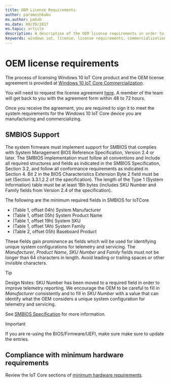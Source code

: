 ```yaml
---
title: OEM License Requirements
author: parameshbabu
ms.author: pabab
ms.date: 08/28/2017
ms.topic: article
description: A description of the OEM license requirements in order to commercialize with Windows 10 IoT.
keywords: windows iot, license, license requirements, commercialization, OEM license requirements
---
```


# OEM license requirements

The process of licensing Windows 10 IoT Core product and the OEM license agreement is provided at [Windows 10 IoT Core Commercialization](https://developer.microsoft.com/en-us/windows/iot/getstarted/commercialize/commercialterms). 

You will need to request the license agreement [here](https://forms.office.com/Pages/ResponsePage.aspx?id=v4j5cvGGr0GRqy180BHbR4oorCHCXCJHla0pHy8o5GpUMlVHVkNZNVVON1ZTVUQ0T0lHS1pDV0JFVy4u). A member of the team will get back to you with the agreement form within 48 to 72 hours. 

Once you receive the agreement, you are required to sign it to meet the system requirements for the Windows 10 IoT Core device you are manufacturing and commercializing.

## SMBIOS Support

The system firmware must implement support for SMBIOS that complies with System Management BIOS Reference Specification, Version 2.4 or later. The SMBIOS implementation must follow all conventions and include all required structures and fields as indicated in the SMBIOS Specification, Section 3.2, and follow all conformance requirements as indicated in Section 4. Bit 2 in the BIOS Characteristics Extension Byte 2 field must be set (Section 3.3.1.2.2 of the specification). The length of the Type 1 (System Information) table must be at least 1Bh bytes (includes SKU Number and Family fields from Version 2.4 of the specification).

The following are the minimum required fields in SMBIOS for IoTCore 

* (Table 1, offset 04h) System Manufacturer
* (Table 1, offset 05h) System Product Name
* (Table 1, offset 19h) System SKU
* (Table 1, offset 1Ah) System Family
* (Table 2, offset 05h) Baseboard Product

These fields gain prominence as fields which will be used for identifying unique system configurations for telemetry and servicing. The *Manufacturer*, *Product Name*, *SKU Number* and *Family* fields must not be longer than 64 characters in length. Avoid leading or trailing spaces or other invisible characters.

> [!TIP]
> Design Notes: SKU Number has been moved to a required field in order to improve telemetry reporting. We encourage the OEM to be careful to fill in *Manufacturer* consistently and to fill in *SKU Number* with a value that can identify what the OEM considers a unique system configuration for telemetry and servicing.

See [SMBIOS Specification](https://docs.microsoft.com/windows-hardware/design/compatibility/systems#system.fundamentals.smbios) for more information.

> [!IMPORTANT]
> If you are re-using the BIOS/Firmware/UEFI, make sure make sure to update the entries.


## Compliance with minimum hardware requirements

Review the IoT Core sections of [minimum hardware requirements](https://msdn.microsoft.com/library/windows/hardware/dn915086(v=vs.85).aspx).
